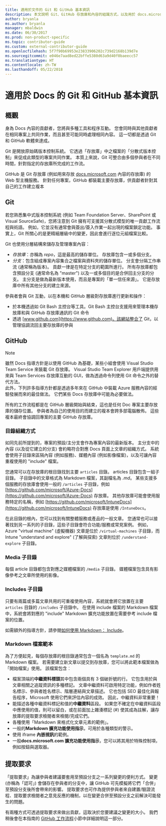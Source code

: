 ```yaml
---
title: 適用於文件的 Git 和 GitHub 基本資訊
description: 本文說明 Git、GitHub 存放庫和內容的組識方式，以及用於 docs.microsoft.com 之命名慣例的概觀。
author: bryanla
ms.author: bryanla
manager: mbaldwin
ms.date: 06/30/2017
ms.prod: non-product-specific
ms.topic: contributor-guide
ms.custom: external-contributor-guide
ms.openlocfilehash: 5f7f90b69953e23833906202c739d2168b139d7e
ms.sourcegitcommit: e046e7aad8ed22bffe5380d63a9d40f0baeecc57
ms.translationtype: HT
ms.contentlocale: zh-TW
ms.lasthandoff: 05/22/2018
---
```

# <a name="git-and-github-essentials-for-docs"></a>適用於 Docs 的 Git 和 GitHub 基本資訊

## <a name="overview"></a>概觀

身為 Docs 內容的貢獻者，您將與多種工具和程序互動。 您會同時與其他貢獻者在相同專案上共同作業，而且甚至可能同時處理相同內容。 這一切都是透過 Git 和 GitHub 軟體來達成。

Git 是開放原始碼版本控制系統。 它透過「存放庫」中之檔案的「分散式版本控制」來促成此類型的專案共同作業。 本質上來說，Git 可整合由多個參與者在不同時間，針對指定的存放庫所完成的工作流。

GitHub 是 Git 存放庫 (例如用來存放 [docs.microsoft.com](https://docs.microsoft.com) 內容的存放庫) 的 Web 型主機服務。 針對任何專案，GitHub 都裝載主要存放庫，供貢獻者針對其自己的工作建立複本

## <a name="git"></a>Git

若您熟悉集中式版本控制系統 (例如 Team Foundation Server、SharePoint 或 Visual SourceSafe)，您將注意到 Git 擁有可支援其分散式模型的唯一貢獻工作流程與術語。 例如，它並沒有通常會與簽出/簽入作業一起出現的檔案鎖定功能。 事實上，Git 所關心的是更精細層級中的變更，因此會進行逐位元組檔案比較。

Git 也使用分層結構來儲存及管理專案內容：

- *存放庫*：亦稱為 *repo*，這是最高的儲存單位。 存放庫包含一或多個分支。
- *分支*：包含組成專案內容集合之檔案與資料夾的儲存單位。 分支會分隔工作串流 (通常稱為版本)。 貢獻一律是在特定分支的範圍所進行。 所有存放庫都包含預設分支 (通常命名為 "master") 以及一或多個目的是合併回主分支的分支。 主分支是做為最新版本使用，而且是專案的「單一信任來源」。 它是存放庫中所有其他分支的建立來源。

參與者會與 Git 互動，以在本機和 GitHub 層級對存放庫進行更新和操作：

- 於本機透過如 Git Bash 主控台等工具。Git Bash 主控台支援用來管理本機存放庫和與 GitHub 存放庫通訊的 Git 命令
- 透過 [www.github.com](https://www.github.com)。該網站整合了 Git，以管理協調流回主要存放庫的參與

## <a name="github"></a>GitHub

> [!NOTE]
> 雖然 Docs 指導方針是以使用 GitHub 為基礎，某些小組會使用 Visual Studio Team Service 來裝載 Git 存放庫。 Visual Studio Team Explorer 用戶端提供用來與 Team Services 存放庫互動的 GUI，做為透過命令列使用 Git 命令之外的替代方法。
> </br>
> 此外，下列許多指導方針都是透過多年來在 GitHub 中裝載 Azure 服務內容的經驗發展而來的最佳做法。 它們某些 Docs 存放庫中可能為必要做法。

所有的工作流程都是在 GitHub 層級開始與結束，這也是任何 Doc 專案主要存放庫的儲存位置。 參與者為自己的使用目的而建立的複本會跨多部電腦散佈。 這些複本最終會協調回專案的主要 GitHub 存放庫。

### <a name="directory-organization"></a>目錄組織方式

如同先前所提到的，專案的預設/主分支會作為專案內容的最新版本。 主分支中的內容 (以及從它建立的分支) 會約略符合對應 Docs 頁面上文章的組織方式。 系統會使用子目錄來區隔內容 (例如服務)、媒體內容 (例如影像檔案)，以及可讓內容重複使用的 "include" 檔案。

您通常可以在存放庫的根目錄找到主要 `articles` 目錄。 articles 目錄包含一組子目錄。 子目錄中的文章格式為 Markdown 檔案，其副檔名為 *.md*。 某些支援多個服務的存放庫會使用一般的 `/articles` 子目錄，例如 [https://github.com/microsoft/Azure-Docs](https://github.com/microsoft/Azure-Docs) 存放庫。 其他存放庫可能會使用服務特定的名稱，例如 [https://github.com/microsoft/IntuneDocs](https://github.com/microsoft/IntuneDocs) 存放庫是使用 `/IntuneDocs`。

在此目錄的根內，您可以找到有關整體服務或產品的一般文章。 您通常也可以接著找到另一系列的子目錄，這些子目錄會符合功能/服務或常見案例。 例如，Azure "virtual machine" (虛擬機器) 文章是位於 `/virtual-machines` 子目錄，而 Intune "understand and explore" (了解與探索) 文章則位於 `/understand-explore` 子目錄。

### <a name="media-subdirectory"></a>Media 子目錄

每個 article 目錄都包含對應之媒體檔案的 `/media` 子目錄。 媒體檔案包含具有影像參考之文章所使用的影像。

### <a name="includes-subdirectory"></a>Includes 子目錄

只要有兩篇或多篇文章共用的可重複使用內容，系統就會將它放置在主要 `articles` 目錄的 `/includes` 子目錄中。 在使用 include 檔案的 Markdown 檔案中，系統會將對應的 "include" Markdown 擴充功能放置在需要參考 include 檔案的位置。

如需額外的指導方針，請參閱[如何使用 Markdown： Include](how-to-write-use-markdown.md#includes)。

### <a name="markdown-file-template"></a>Markdown 檔案範本

為了方便起見，每個存放庫的根目錄通常包含一個名為 `template.md` 的 Markdown 檔案。 若需要建立新文章以提交到存放庫，您可以將此範本檔案做為「開始檔案」使用。 該檔案包含︰

- 檔案頂端的**中繼資料標頭**其中包含兩個具有 3 個破折號的行。 它包含用於與文章相關之追蹤資訊的多種標記。 文章中繼資料可啟用特定功能，例如作者姓名標示、參與者姓名標示、階層連結與文章描述。 它也包括 SEO 最佳化與報告程序，Microsoft 使用它們來評估內容的成效。 因此，中繼資料非常重要！
- 能描述各種中繼資料標記和值的**中繼資料**區段。 如果您不確定在中繼資料區段中應使用的值，則可以留白，或在前面加上雜湊標記 (#) 使其成為註解，讓存放庫的提取要求檢閱者來檢閱/完成它們。
- 各種使用「Markdown 來格式化文章元素的範例」。
- 一般的**Markdown 擴充功能使用指示**，可用於各種類型的警示。
- 使用 iframe **內嵌視訊**的範例。
- 一般**docs.microsoft.com 擴充功能使用指示**，您可以將其用於特殊控制項，例如按鈕與選取器。

## <a name="pull-requests"></a>提取要求

「提取要求」為讓參與者建議要套用至預設分支之一系列變更的便利方式。 變更 (亦稱為「認可」) 會儲存在參與者的分支中，讓 GitHub 可先模擬將它們「合併」至預設分支後所會帶來的影響。 提取要求也可作為提供參與者來自建置/驗證流程、提取要求檢閱者之意見反應的機制，以在變更合併至預設分支之前解決可能發生的問題。

有兩種方式可透過提取要求來做出貢獻，這取決於您要建議之變更的大小。 我們稍後會在本指南的 [GitHub 工作流程](how-to-write-workflows-major.md)小節中詳細說明這一部分。

<!---- Reference links for Docs landing pages, associated GitHub repositories, and related Forums matrix. ------------------>
<!---- PLEASE INSERT URLS IN ASCENDING SORT ORDER, AND REMOVE LOCALE SEGMENT FROM URLS (that is, en-us) FOR LOCALIZED FORUMS! -->
<!---- NOTE: these links are saved for future use in another/new article; no longer used above in this article --->
[Visual-Studio-Page]:(https://docs.microsoft.com/en-us/visualstudio/index)
[Visual-Studio-Repo-Internal]:(https://github.com/Microsoft/vsdocs)
[Visual-Studio-Repo-External]:(https://github.com/Microsoft/visualstudio-docs)
[Visual-Studio-SO]: (https://stackoverflow.com/search?q=Visual+Studio+2017)
[Dotnet-Page]: https://docs.microsoft.com/dotnet
[Dotnet-Core-Page]: https://docs.microsoft.com/dotnet/articles/welcome
[Dotnet-Core-Repo]: https://github.com/dotnet/docs
[EM-ATA-Land]: https://docs.microsoft.com/advanced-threat-analytics/
[EM-ATA-Repo]: https://github.com/Microsoft/ATADocs
[EM-AzureAD-Land]: https://docs.microsoft.com/active-directory/
[EM-AzureAD-Repo]: https://github.com/Azure/azure-content/tree/master/articles/active-directory/
[EM-AzureRMS-Land]: https://docs.microsoft.com/rights-management/
[EM-AzureRMS-Repo]: https://github.com/Microsoft/Azure-RMSDocs
[EM-Intune-Land]: https://docs.microsoft.com/intune/
[EM-Intune-Repo]: https://github.com/microsoft/intuneDocs
[EM-Land-Page]: https://docs.microsoft.com/enterprise-mobility/
[EM-Land-Repo]: https://github.com/Microsoft/EMDocs/
[EM-MFA-Land]: https://docs.microsoft.com/multi-factor-authentication/
[EM-MFA-Repo]: https://github.com/Azure/azure-content/tree/master/articles/multi-factor-authentication
[EM-MIM-Land]: https://docs.microsoft.com/microsoft-identity-manager/
[EM-MIM-Repo]: https://github.com/Microsoft/MIMDocs
[EM-RemoteApp-Land]: https://docs.microsoft.com/en-us/remoteapp/
[EM-RemoteApp-Repo]: https://github.com/Azure/azure-content/tree/master/articles/remoteapp
[Forum-MSDN-ATA]: https://social.technet.microsoft.com/Forums/en-US/home?forum=mata
[Forum-MSDN-AzureAD]: https://social.msdn.microsoft.com/Forums/en-US/home?forum=WindowsAzureAD
[Forum-MSDN-AzureRMS]: https://social.technet.microsoft.com/Forums/en-US/home?forum=rmsapps%2Crmscloud&filter=alltypes&sort=lastpostdesc
[Forum-MSDN-EM]: https://social.technet.microsoft.com/Forums/en-US/home?sort=relevancedesc&brandIgnore=True&searchTerm=Enterprise+Mobility
[Forum-MSDN-Intune]: https://social.technet.microsoft.com/Forums/en-us/home?category=microsoftintune
[Forum-MSDN-Main]: https://social.msdn.microsoft.com/Forums/home
[Forum-MSDN-MFA]: https://social.msdn.microsoft.com/Forums/en-US/home?forum=windowsazureactiveauthentication
[Forum-MSDN-MIM]: https://social.technet.microsoft.com/Forums/en-US/home?category=identitymanagement
[Forum-MSDN-RemoteApp]: https://social.technet.microsoft.com/Forums/en-US/home?filter=alltypes&brandIgnore=True&sort=relevancedesc&searchTerm=Azure+Remote+or+RemoteApp
[Forum-SO-AzureAD]: https://stackoverflow.com/questions/tagged/azure-active-directory
[Forum-SO-AzureRMS]: https://stackoverflow.com/questions/tagged/rights-management
[Forum-SO-Dotnet]: https://stackoverflow.com/questions/tagged/.net
[Forum-SO-Dotnet-Core]: https://stackoverflow.com/questions/tagged/.net-core
[Forum-SO-Main]: https://stackoverflow.com/tags
[Forum-SO-Intune]: https://stackoverflow.com/questions/tagged/intune
[Forum-SO-MFA]: https://stackoverflow.com/search?q=%5Bazure%5D+multi-factor
[Forum-SO-MIM]: https://stackoverflow.com/search?q=Microsoft+Identity+Manager
[Forum-SO-RemoteApp]: https://stackoverflow.com/questions/tagged/remoteapp
[Forum-TechNet-Main]: https://social.technet.microsoft.com/Forums/home
[Forum-Yammer-AzureRMS]: https://www.yammer.com/AskIPTeam
[Forum-Yammer-Main]: https://www.yammer.com/
